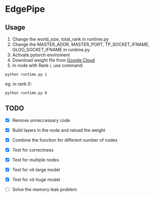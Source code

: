# EdgePipe


## Usage

1. Change the world_size, total_rank in runtime.py
2. Change the MASTER_ADDR, MASTER_PORT, TP_SOCKET_IFNAME, GLOO_SOCKET_IFNAME in runtime.py 
3. Activate pytorch enviroment
4. Download weight file from [Google Cloud](https://console.cloud.google.com/storage/browser/vit_models;tab=objects?pageState=(%22StorageObjectListTable%22:(%22f%22:%22%255B%255D%22))&prefix=&forceOnObjectsSortingFiltering=false)
5. In node with Rank i, use command:

```sh
python runtime.py i
```
eg. in rank 0:

```sh
python runtime.py 0
```


## TODO

- [x] Remove unneccessary code
- [x] Build layers in the node and reload the weight 
- [x] Combine the function for different number of nodes
- [x] Test for correctness
- [x] Test for multiple nodes 
- [x] Test for vit-large model
- [x] Test for vit-huge model
- [ ] Solve the memory leak problem


